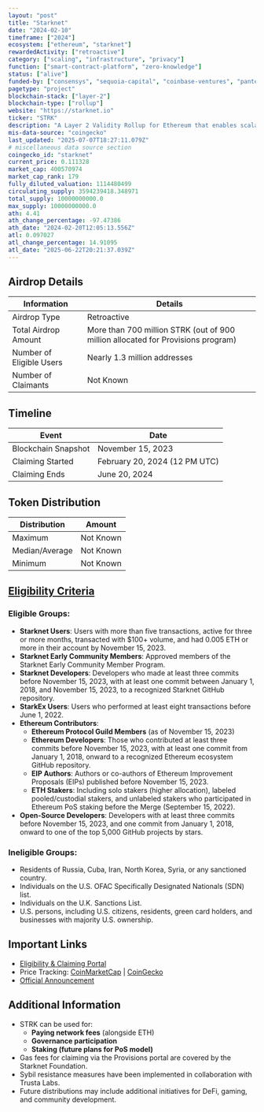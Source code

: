 ```yaml
---
layout: "post"
title: "Starknet"
date: "2024-02-10"
timeframe: ["2024"]
ecosystem: ["ethereum", "starknet"]
rewardedActivity: ["retroactive"]
category: ["scaling", "infrastructure", "privacy"]
function: ["smart-contract-platform", "zero-knowledge"]
status: ["alive"]
funded-by: ["consensys", "sequoia-capital", "coinbase-ventures", "pantera-capital", "polychain-capital", "alameda-research", "paradigm", "multicoin-capital"]
pagetype: "project"
blockchain-stack: ["layer-2"]
blockchain-type: ["rollup"]
website: "https://starknet.io"
ticker: "STRK"
description: "A Layer 2 Validity Rollup for Ethereum that enables scalable and low-cost transactions using STARK cryptography."
mis-data-source: "coingecko"
last_updated: "2025-07-07T18:27:11.079Z"
# miscellaneous data source section
coingecko_id: "starknet"
current_price: 0.111328
market_cap: 400570974
market_cap_rank: 179
fully_diluted_valuation: 1114480499
circulating_supply: 3594239418.348971
total_supply: 10000000000.0
max_supply: 10000000000.0
ath: 4.41
ath_change_percentage: -97.47386
ath_date: "2024-02-20T12:05:13.556Z"
atl: 0.097027
atl_change_percentage: 14.91095
atl_date: "2025-06-22T20:21:37.039Z"
---
```


## Airdrop Details

| Information              | Details                                                                          |
| ------------------------ | -------------------------------------------------------------------------------- |
| Airdrop Type             | Retroactive                                                                      |
| Total Airdrop Amount     | More than 700 million STRK (out of 900 million allocated for Provisions program) |
| Number of Eligible Users | Nearly 1.3 million addresses                                                     |
| Number of Claimants      | Not Known                                                                        |

## Timeline

| Event               | Date                          |
| ------------------- | ----------------------------- |
| Blockchain Snapshot | November 15, 2023             |
| Claiming Started    | February 20, 2024 (12 PM UTC) |
| Claiming Ends       | June 20, 2024                 |

## Token Distribution

| Distribution   | Amount    |
| -------------- | --------- |
| Maximum        | Not Known |
| Median/Average | Not Known |
| Minimum        | Not Known |

## [Eligibility Criteria](https://provisions.starknet.io)

### Eligible Groups:

- **Starknet Users**: Users with more than five transactions, active for three or more months, transacted with $100+ volume, and had 0.005 ETH or more in their account by November 15, 2023.
- **Starknet Early Community Members**: Approved members of the Starknet Early Community Member Program.
- **Starknet Developers**: Developers who made at least three commits before November 15, 2023, with at least one commit between January 1, 2018, and November 15, 2023, to a recognized Starknet GitHub repository.
- **StarkEx Users**: Users who performed at least eight transactions before June 1, 2022.
- **Ethereum Contributors**:
  - **Ethereum Protocol Guild Members** (as of November 15, 2023)
  - **Ethereum Developers**: Those who contributed at least three commits before November 15, 2023, with at least one commit from January 1, 2018, onward to a recognized Ethereum ecosystem GitHub repository.
  - **EIP Authors**: Authors or co-authors of Ethereum Improvement Proposals (EIPs) published before November 15, 2023.
  - **ETH Stakers**: Including solo stakers (higher allocation), labeled pooled/custodial stakers, and unlabeled stakers who participated in Ethereum PoS staking before the Merge (September 15, 2022).
- **Open-Source Developers**: Developers with at least three commits before November 15, 2023, and one commit from January 1, 2018, onward to one of the top 5,000 GitHub projects by stars.

### Ineligible Groups:

- Residents of Russia, Cuba, Iran, North Korea, Syria, or any sanctioned country.
- Individuals on the U.S. OFAC Specifically Designated Nationals (SDN) list.
- Individuals on the U.K. Sanctions List.
- U.S. persons, including U.S. citizens, residents, green card holders, and businesses with majority U.S. ownership.

## Important Links

- [Eligibility & Claiming Portal](https://provisions.starknet.io)
- Price Tracking: [CoinMarketCap](https://coinmarketcap.com/currencies/starknet) | [CoinGecko](https://www.coingecko.com/en/coins/starknet)
- [Official Announcement](https://medium.com/@StarknetFoundation/introducing-the-starknet-provisions-program-05d03ce13970)

## Additional Information

- STRK can be used for:
  - **Paying network fees** (alongside ETH)
  - **Governance participation**
  - **Staking (future plans for PoS model)**
- Gas fees for claiming via the Provisions portal are covered by the Starknet Foundation.
- Sybil resistance measures have been implemented in collaboration with Trusta Labs.
- Future distributions may include additional initiatives for DeFi, gaming, and community development.
